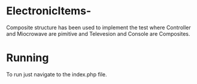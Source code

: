 # ElectronicItems-

Composite structure has been used to implement the test where Controller and Miocrowave are pimitive and Televesion and Console are Composites. 

# Running
To run just navigate to the index.php file.
